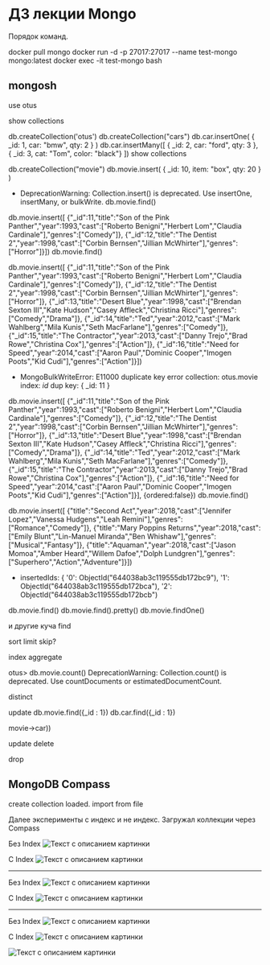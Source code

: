 # ДЗ лекции  Mongo
Порядок команд.

docker pull mongo
docker run -d -p 27017:27017 --name test-mongo mongo:latest
docker exec -it test-mongo bash

## mongosh

use otus

show collections

db.createCollection('otus')
db.createCollection("cars")
db.car.insertOne( { _id: 1, car: "bmw", qty: 2 } )
db.car.insertMany([ { _id: 2, car: "ford", qty: 3 },
{ _id: 3, cat: "Tom", color: "black"} ])
show collections

db.createCollection("movie")
db.movie.insert( { _id: 10, item: "box", qty: 20 } )
- DeprecationWarning: Collection.insert() is deprecated. Use insertOne, insertMany, or bulkWrite.
db.movie.find()

db.movie.insert([
{"_id":11,"title":"Son of the Pink Panther","year":1993,"cast":["Roberto Benigni","Herbert Lom","Claudia Cardinale"],"genres":["Comedy"]},
{"_id":12,"title":"The Dentist 2","year":1998,"cast":["Corbin Bernsen","Jillian McWhirter"],"genres":["Horror"]}])
db.movie.find()


db.movie.insert([
{"_id":11,"title":"Son of the Pink Panther","year":1993,"cast":["Roberto Benigni","Herbert Lom","Claudia Cardinale"],"genres":["Comedy"]},
{"_id":12,"title":"The Dentist 2","year":1998,"cast":["Corbin Bernsen","Jillian McWhirter"],"genres":["Horror"]},
{"_id":13,"title":"Desert Blue","year":1998,"cast":["Brendan Sexton III","Kate Hudson","Casey Affleck","Christina Ricci"],"genres":["Comedy","Drama"]},
{"_id":14,"title":"Ted","year":2012,"cast":["Mark Wahlberg","Mila Kunis","Seth MacFarlane"],"genres":["Comedy"]},
{"_id":15,"title":"The Contractor","year":2013,"cast":["Danny Trejo","Brad Rowe","Christina Cox"],"genres":["Action"]},
{"_id":16,"title":"Need for Speed","year":2014,"cast":["Aaron Paul","Dominic Cooper","Imogen Poots","Kid Cudi"],"genres":["Action"]}])
- MongoBulkWriteError: E11000 duplicate key error collection: otus.movie index: _id_ dup key: { _id: 11 }

db.movie.insert([
{"_id":11,"title":"Son of the Pink Panther","year":1993,"cast":["Roberto Benigni","Herbert Lom","Claudia Cardinale"],"genres":["Comedy"]},
{"_id":12,"title":"The Dentist 2","year":1998,"cast":["Corbin Bernsen","Jillian McWhirter"],"genres":["Horror"]},
{"_id":13,"title":"Desert Blue","year":1998,"cast":["Brendan Sexton III","Kate Hudson","Casey Affleck","Christina Ricci"],"genres":["Comedy","Drama"]},
{"_id":14,"title":"Ted","year":2012,"cast":["Mark Wahlberg","Mila Kunis","Seth MacFarlane"],"genres":["Comedy"]},
{"_id":15,"title":"The Contractor","year":2013,"cast":["Danny Trejo","Brad Rowe","Christina Cox"],"genres":["Action"]},
{"_id":16,"title":"Need for Speed","year":2014,"cast":["Aaron Paul","Dominic Cooper","Imogen Poots","Kid Cudi"],"genres":["Action"]}], 
{ordered:false})
db.movie.find()

db.movie.insert([
{"title":"Second Act","year":2018,"cast":["Jennifer Lopez","Vanessa Hudgens","Leah Remini"],"genres":["Romance","Comedy"]},
{"title":"Mary Poppins Returns","year":2018,"cast":["Emily Blunt","Lin-Manuel Miranda","Ben Whishaw"],"genres":["Musical","Fantasy"]},
{"title":"Aquaman","year":2018,"cast":["Jason Momoa","Amber Heard","Willem Dafoe","Dolph Lundgren"],"genres":["Superhero","Action","Adventure"]}])

-   insertedIds: {
    '0': ObjectId("644038ab3c119555db172bc9"),
    '1': ObjectId("644038ab3c119555db172bca"),
    '2': ObjectId("644038ab3c119555db172bcb")
	
db.movie.find()
db.movie.find().pretty()
db.movie.findOne()

и другие куча find

sort
limit
skip?


index
aggregate

otus> db.movie.count()
DeprecationWarning: Collection.count() is deprecated. Use countDocuments or estimatedDocumentCount.

distinct

update
db.movie.find({_id : 1})
db.car.find({_id : 1})

movie->car))

update
delete

drop

## MongoDB Compass
create collection loaded.
import from file

Далее эксперименты с индекс и не индекс.
Загружал коллекции через  Compass

Без Index
<image src="2023-04-19_22-56-50.png" alt="Текст с описанием картинки">

C Index
<image src="2023-04-19_22-59-38.png" alt="Текст с описанием картинки">

---

Без Index
<image src="2023-04-19_23-04-20.png" alt="Текст с описанием картинки">

C Index
<image src="2023-04-19_23-06-26.png" alt="Текст с описанием картинки">

---


Без Index
<image src="2023-04-19_23-12-43.png" alt="Текст с описанием картинки">

C Index
<image src="2023-04-19_23-15-56.png" alt="Текст с описанием картинки">

<image src="2023-04-19_23-16-20.png" alt="Текст с описанием картинки">